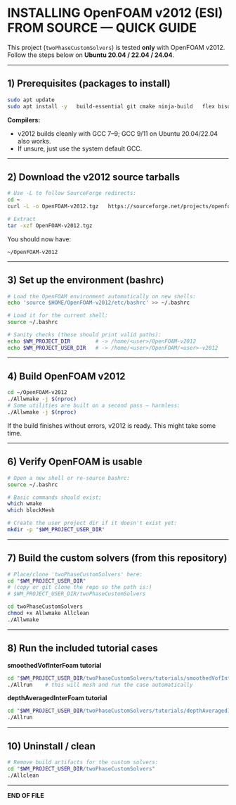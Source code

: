 # INSTALLING OpenFOAM v2012 (ESI) FROM SOURCE — QUICK GUIDE

This project (`twoPhaseCustomSolvers`) is tested **only** with OpenFOAM v2012.  
Follow the steps below on **Ubuntu 20.04 / 22.04 / 24.04**.

---

## 1) Prerequisites (packages to install)

```bash
sudo apt update
sudo apt install -y   build-essential git cmake ninja-build   flex bison zlib1g-dev libreadline-dev libncurses-dev   libxt-dev libxrender-dev libxext-dev libx11-dev   openmpi-bin libopenmpi-dev gnuplot ca-certificates curl
```

**Compilers:**  
- v2012 builds cleanly with GCC 7–9; GCC 9/11 on Ubuntu 20.04/22.04 also works.  
- If unsure, just use the system default GCC.

---

## 2) Download the v2012 source tarballs

```bash
# Use -L to follow SourceForge redirects:
cd ~
curl -L -o OpenFOAM-v2012.tgz   https://sourceforge.net/projects/openfoam/files/v2012/OpenFOAM-v2012.tgz/download

# Extract
tar -xzf OpenFOAM-v2012.tgz
```

You should now have:
```
~/OpenFOAM-v2012
```

---

## 3) Set up the environment (bashrc)

```bash
# Load the OpenFOAM environment automatically on new shells:
echo 'source $HOME/OpenFOAM-v2012/etc/bashrc' >> ~/.bashrc

# Load it for the current shell:
source ~/.bashrc

# Sanity checks (these should print valid paths):
echo $WM_PROJECT_DIR        # -> /home/<user>/OpenFOAM-v2012
echo $WM_PROJECT_USER_DIR   # -> /home/<user>/OpenFOAM/<user>-v2012
```

---

## 4) Build OpenFOAM v2012

```bash
cd ~/OpenFOAM-v2012
./Allwmake -j $(nproc)
# Some utilities are built on a second pass — harmless:
./Allwmake -j $(nproc)
```

If the build finishes without errors, v2012 is ready. This might take some time.

---

## 6) Verify OpenFOAM is usable

```bash
# Open a new shell or re-source bashrc:
source ~/.bashrc

# Basic commands should exist:
which wmake
which blockMesh

# Create the user project dir if it doesn't exist yet:
mkdir -p "$WM_PROJECT_USER_DIR"
```

---

## 7) Build the custom solvers (from this repository)

```bash
# Place/clone 'twoPhaseCustomSolvers' here:
cd "$WM_PROJECT_USER_DIR"
# (copy or git clone the repo so the path is:)
# $WM_PROJECT_USER_DIR/twoPhaseCustomSolvers

cd twoPhaseCustomSolvers
chmod +x Allwmake Allclean
./Allwmake
```
---

## 8) Run the included tutorial cases

**smoothedVofInterFoam tutorial**
```bash
cd "$WM_PROJECT_USER_DIR/twoPhaseCustomSolvers/tutorials/smoothedVofInterFoam"
./Allrun    # this will mesh and run the case automatically
```

**depthAveragedInterFoam tutorial**
```bash
cd "$WM_PROJECT_USER_DIR/twoPhaseCustomSolvers/tutorials/depthAveragedInterFoam"
./Allrun
```
---

## 10) Uninstall / clean

```bash
# Remove build artifacts for the custom solvers:
cd "$WM_PROJECT_USER_DIR/twoPhaseCustomSolvers"
./Allclean
```
---
**END OF FILE**
